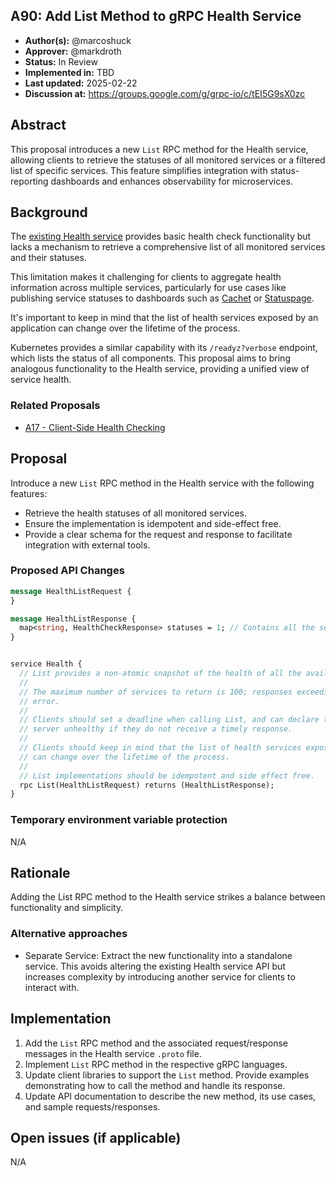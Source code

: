 A90: Add List Method to gRPC Health Service
----
* **Author(s):** @marcoshuck
* **Approver:** @markdroth
* **Status:** In Review  
* **Implemented in:** TBD
* **Last updated:** 2025-02-22  
* **Discussion at:** https://groups.google.com/g/grpc-io/c/tEI5G9sX0zc


## Abstract

This proposal introduces a new `List` RPC method for the Health service, allowing clients to retrieve the statuses of all monitored services or a filtered list of specific services. This feature simplifies integration with status-reporting dashboards and enhances observability for microservices.

## Background

The [existing Health service](https://github.com/grpc/grpc-proto/blob/cbb231341938471b78b38729c2e4a712a9e098d0/grpc/health/v1/health.proto) provides basic health check functionality but lacks a mechanism to retrieve a comprehensive list of all monitored services and their statuses.

This limitation makes it challenging for clients to aggregate health information across multiple services, particularly for use cases like publishing service statuses to dashboards such as [Cachet](https://cachethq.io/) or [Statuspage](https://www.atlassian.com/software/statuspage).

It's important to keep in mind that the list of health services exposed by an application can change over the lifetime of the process.

Kubernetes provides a similar capability with its `/readyz?verbose` endpoint, which lists the status of all components. This proposal aims to bring analogous functionality to the Health service, providing a unified view of service health.

### Related Proposals

- [A17 - Client-Side Health Checking](https://github.com/grpc/proposal/blob/master/A17-client-side-health-checking.md)

## Proposal

Introduce a new `List` RPC method in the Health service with the following features:

- Retrieve the health statuses of all monitored services.
- Ensure the implementation is idempotent and side-effect free.
- Provide a clear schema for the request and response to facilitate integration with external tools.

### Proposed API Changes

```protobuf
message HealthListRequest {
}

message HealthListResponse {
  map<string, HealthCheckResponse> statuses = 1; // Contains all the services and their respective status.
}


service Health {
  // List provides a non-atomic snapshot of the health of all the available services. 
  //
  // The maximum number of services to return is 100; responses exceeding this limit will result in a RESOURCE_EXHAUSTED 
  // error.
  //
  // Clients should set a deadline when calling List, and can declare the
  // server unhealthy if they do not receive a timely response.
  //
  // Clients should keep in mind that the list of health services exposed by an application 
  // can change over the lifetime of the process.
  //
  // List implementations should be idempotent and side effect free.
  rpc List(HealthListRequest) returns (HealthListResponse);
}
```

### Temporary environment variable protection

N/A

## Rationale

Adding the List RPC method to the Health service strikes a balance between functionality and simplicity.

### Alternative approaches
- Separate Service: Extract the new functionality into a standalone service. This avoids altering the existing Health service API but increases complexity by introducing another service for clients to interact with.

## Implementation

1. Add the `List` RPC method and the associated request/response messages in the Health service `.proto` file.
2. Implement `List` RPC method in the respective gRPC languages.
3. Update client libraries to support the `List` method. Provide examples demonstrating how to call the method and handle its response.
4. Update API documentation to describe the new method, its use cases, and sample requests/responses.

## Open issues (if applicable)

N/A
